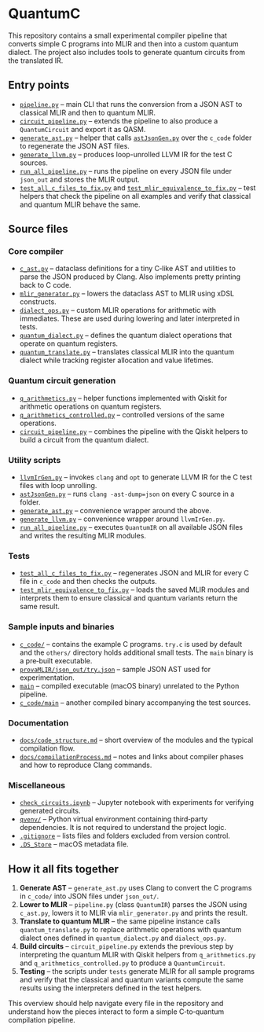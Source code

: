 # QuantumC

This repository contains a small experimental compiler pipeline that converts
simple C programs into MLIR and then into a custom quantum dialect. The project
also includes tools to generate quantum circuits from the translated IR.

## Entry points

- [`pipeline.py`](./pipeline.py) – main CLI that runs the conversion from a
  JSON AST to classical MLIR and then to quantum MLIR.
- [`circuit_pipeline.py`](./circuit_pipeline.py) – extends the pipeline to also
  produce a `QuantumCircuit` and export it as QASM.
- [`generate_ast.py`](./generate_ast.py) – helper that calls
  [`astJsonGen.py`](./astJsonGen.py) over the `c_code` folder to regenerate the
  JSON AST files.
- [`generate_llvm.py`](./generate_llvm.py) – produces loop-unrolled LLVM IR for
  the test C sources.
- [`run_all_pipeline.py`](./run_all_pipeline.py) – runs the pipeline on every
  JSON file under `json_out` and stores the MLIR output.
- [`test_all_c_files_to_fix.py`](./test_all_c_files_to_fix.py) and
  [`test_mlir_equivalence_to_fix.py`](./test_mlir_equivalence_to_fix.py) – test
  helpers that check the pipeline on all examples and verify that classical and
  quantum MLIR behave the same.

## Source files

### Core compiler

- [`c_ast.py`](./c_ast.py) – dataclass definitions for a tiny C‑like AST and
  utilities to parse the JSON produced by Clang. Also implements pretty printing
  back to C code.
- [`mlir_generator.py`](./mlir_generator.py) – lowers the dataclass AST to MLIR
  using xDSL constructs.
- [`dialect_ops.py`](./dialect_ops.py) – custom MLIR operations for arithmetic
  with immediates. These are used during lowering and later interpreted in tests.
- [`quantum_dialect.py`](./quantum_dialect.py) – defines the quantum dialect
  operations that operate on quantum registers.
- [`quantum_translate.py`](./quantum_translate.py) – translates classical MLIR
  into the quantum dialect while tracking register allocation and value
  lifetimes.

### Quantum circuit generation

- [`q_arithmetics.py`](./q_arithmetics.py) – helper functions implemented with
  Qiskit for arithmetic operations on quantum registers.
- [`q_arithmetics_controlled.py`](./q_arithmetics_controlled.py) – controlled
  versions of the same operations.
- [`circuit_pipeline.py`](./circuit_pipeline.py) – combines the pipeline with the
  Qiskit helpers to build a circuit from the quantum dialect.

### Utility scripts

- [`llvmIrGen.py`](./llvmIrGen.py) – invokes `clang` and `opt` to generate LLVM
  IR for the C test files with loop unrolling.
- [`astJsonGen.py`](./astJsonGen.py) – runs `clang -ast-dump=json` on every C
  source in a folder.
- [`generate_ast.py`](./generate_ast.py) – convenience wrapper around the above.
- [`generate_llvm.py`](./generate_llvm.py) – convenience wrapper around
  `llvmIrGen.py`.
- [`run_all_pipeline.py`](./run_all_pipeline.py) – executes `QuantumIR` on all
  available JSON files and writes the resulting MLIR modules.

### Tests

- [`test_all_c_files_to_fix.py`](./test_all_c_files_to_fix.py) – regenerates JSON
  and MLIR for every C file in `c_code` and then checks the outputs.
- [`test_mlir_equivalence_to_fix.py`](./test_mlir_equivalence_to_fix.py) – loads
  the saved MLIR modules and interprets them to ensure classical and quantum
  variants return the same result.

### Sample inputs and binaries

- [`c_code/`](./c_code/) – contains the example C programs. `try.c` is used by
  default and the `others/` directory holds additional small tests. The `main`
  binary is a pre‑built executable.
- [`provaMLIR/json_out/try.json`](./provaMLIR/json_out/try.json) – sample JSON AST
  used for experimentation.
- [`main`](./main) – compiled executable (macOS binary) unrelated to the Python
  pipeline.
- [`c_code/main`](./c_code/main) – another compiled binary accompanying the test
  sources.

### Documentation

- [`docs/code_structure.md`](./docs/code_structure.md) – short overview of the
  modules and the typical compilation flow.
- [`docs/compilationProcess.md`](./docs/compilationProcess.md) – notes and links
  about compiler phases and how to reproduce Clang commands.

### Miscellaneous

- [`check_circuits.ipynb`](./check_circuits.ipynb) – Jupyter notebook with
  experiments for verifying generated circuits.
- [`qvenv/`](./qvenv/) – Python virtual environment containing third‑party
  dependencies. It is not required to understand the project logic.
- [`.gitignore`](./.gitignore) – lists files and folders excluded from version
  control.
- [`.DS_Store`](./.DS_Store) – macOS metadata file.

## How it all fits together

1. **Generate AST** – `generate_ast.py` uses Clang to convert the C programs in
   `c_code/` into JSON files under `json_out/`.
2. **Lower to MLIR** – `pipeline.py` (class `QuantumIR`) parses the JSON using
   `c_ast.py`, lowers it to MLIR via `mlir_generator.py` and prints the result.
3. **Translate to quantum MLIR** – the same pipeline instance calls
   `quantum_translate.py` to replace arithmetic operations with quantum dialect
   ones defined in `quantum_dialect.py` and `dialect_ops.py`.
4. **Build circuits** – `circuit_pipeline.py` extends the previous step by
   interpreting the quantum MLIR with Qiskit helpers from
   `q_arithmetics.py` and `q_arithmetics_controlled.py` to produce a
   `QuantumCircuit`.
5. **Testing** – the scripts under `tests` generate MLIR for all sample programs
   and verify that the classical and quantum variants compute the same results
   using the interpreters defined in the test helpers.

This overview should help navigate every file in the repository and understand
how the pieces interact to form a simple C‑to‑quantum compilation pipeline.